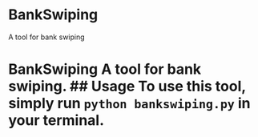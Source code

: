 # BankSwiping
A tool for bank swiping
# BankSwiping A tool for bank swiping. ## Usage To use this tool, simply run `python bankswiping.py` in your terminal.
	
